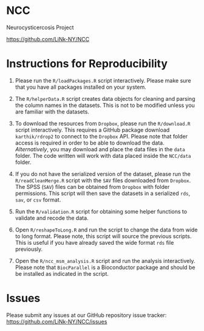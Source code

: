 # NCC

Neurocysticercosis Project

https://github.com/LiNk-NY/NCC

# Instructions for Reproducibility

1. Please run the `R/loadPackages.R` script interactively. Please make sure
that you have all packages installed on your system.

2. The `R/helperData.R` script creates data objects for cleaning and parsing
the column names in the datasets. This is not to be modified unless you are
familiar with the datasets.

3. To download the resources from `Dropbox`, please run the `R/download.R`
script interactively. This requires a GitHub package download `karthik/rdrop2`
to connect to the `Dropbox` API. Please note that folder access is required
in order to be able to download the data.
*Alternatively*, you may download and place the data files in the `data` folder.
The code written will work with data placed inside the `NCC/data` folder. 

4. If you do not have the serialized version of the dataset, please run the
`R/readCleanMerge.R` script with the `SAV` files downloaded from `Dropbox`.
The SPSS (`SAV`) files can be obtained from `Dropbox` with folder permissions.
This script will then save the datasets in a serialized `rds`, `sav`, or `csv`
format.

5. Run the `R/validation.R` script for obtaining some helper functions to
validate and recode the data.

6. Open `R/reshapeToLong.R` and run the script to change the data from wide
to long format. Please note, this script will source the previous scripts.
This is useful if you have already saved the wide format `rds` file previously.

7. Open the `R/ncc_msm_analysis.R` script and run the analysis interactively.
Please note that `BiocParallel` is a Bioconductor package and should be
be installed as indicated in the script.

# Issues

Please submit any issues at our GitHub repository issue tracker:
https://github.com/LiNk-NY/NCC/issues
